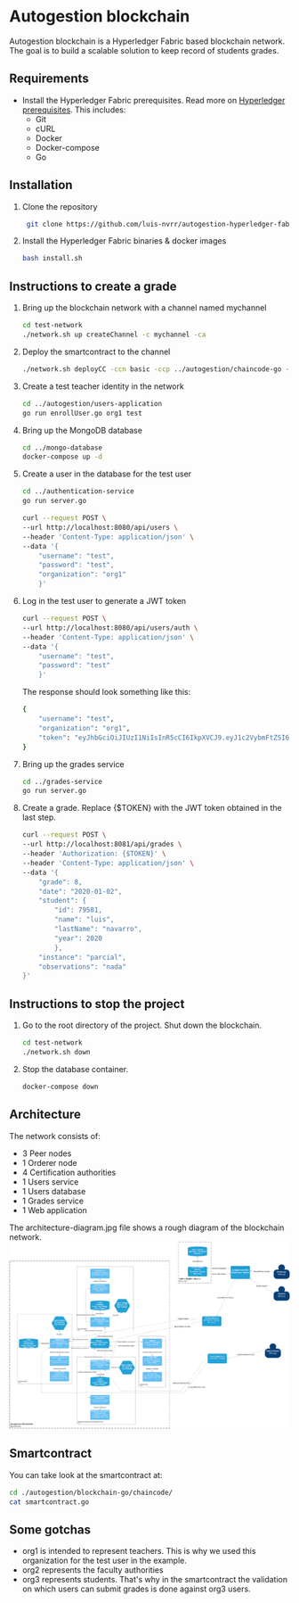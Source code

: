 # Autogestion blockchain

Autogestion blockchain is a Hyperledger Fabric based blockchain network. The goal is to build a scalable solution to keep record of students grades.


## Requirements

- Install the Hyperledger Fabric prerequisites. Read more on [Hyperledger prerequisites](https://hyperledger-fabric.readthedocs.io/en/latest/prereqs.html). This includes:
   - Git
   - cURL
   - Docker
   - Docker-compose
   - Go 


## Installation

1. Clone the repository
   
   ```bash
    git clone https://github.com/luis-nvrr/autogestion-hyperledger-fabric && cd autogestion-hyperledger-fabric
   ```

2. Install the Hyperledger Fabric binaries & docker images

    ```bash
    bash install.sh
    ```

## Instructions to create a grade

1. Bring up the blockchain network with a channel named mychannel

    ```bash
    cd test-network
    ./network.sh up createChannel -c mychannel -ca
    ```
2. Deploy the smartcontract to the channel

    ```bash
    ./network.sh deployCC -ccn basic -ccp ../autogestion/chaincode-go -ccl go -c mychannel
    ```

3. Create a test teacher identity in the network

    ```bash
    cd ../autogestion/users-application
    go run enrollUser.go org1 test
    ```

4. Bring up the MongoDB database
   
   ```bash
   cd ../mongo-database
   docker-compose up -d
   ```

5. Create a user in the database for the test user

    ```bash
    cd ../authentication-service
    go run server.go
    ```
    ```bash
    curl --request POST \
    --url http://localhost:8080/api/users \
    --header 'Content-Type: application/json' \
    --data '{
	    "username": "test",
	    "password": "test",
	    "organization": "org1"
        }'
    ```

6. Log in the test user to generate a JWT token

    ```bash
    curl --request POST \
    --url http://localhost:8080/api/users/auth \
    --header 'Content-Type: application/json' \
    --data '{
	    "username": "test",
	    "password": "test"
        }'
    ```

    The response should look something like this: 
    ```bash
    {
	    "username": "test",
	    "organization": "org1",
	    "token": "eyJhbGciOiJIUzI1NiIsInR5cCI6IkpXVCJ9.eyJ1c2VybmFtZSI6InRlc3QiLCJvcmdhbml6YXRpb24iOiJvcmcxIiwiZXhwIjoxNjQ4NzgxNTI0fQ.rIKFP4a-jJCtq0Tx5wEDJ9ZRK8g2a3wNPmUT1kKWENI"
    }
    ```

7. Bring up the grades service
   
   ```bash
   cd ../grades-service
   go run server.go
   ```

8. Create a grade. Replace {$TOKEN} with the JWT token obtained in the last step.

    ```bash
    curl --request POST \
    --url http://localhost:8081/api/grades \
    --header 'Authorization: {$TOKEN}' \
    --header 'Content-Type: application/json' \
    --data '{
	    "grade": 8,
	    "date": "2020-01-02",
	    "student": { 
		    "id": 79581,
		    "name": "luis",
		    "lastName": "navarro",
		    "year": 2020
	        },
	    "instance": "parcial",
	    "observations": "nada"
    }'
    ```
    
    
## Instructions to stop the project

1. Go to the root directory of the project. Shut down the blockchain.

    ```bash
    cd test-network
    ./network.sh down
    ```

2. Stop the database container.

    ```bash
    docker-compose down
    ```


## Architecture

The network consists of:
- 3 Peer nodes
- 1 Orderer node
- 4 Certification authorities
- 1 Users service
- 1 Users database
- 1 Grades service
- 1 Web application

The architecture-diagram.jpg file shows a rough diagram of the blockchain network.
![Architecture diagram](https://github.com/luis-nvrr/autogestion-hyperledger-fabric/blob/main/architecture-diagram.png)


## Smartcontract

You can take look at the smartcontract at:

```bash
cd ./autogestion/blockchain-go/chaincode/
cat smartcontract.go
```

## Some gotchas

- org1 is intended to represent teachers. This is why we used this organization for the test user in the example.
- org2 represents the faculty authorities
- org3 represents students. That's why in the smartcontract the validation on which users can submit grades is done against org3 users.
